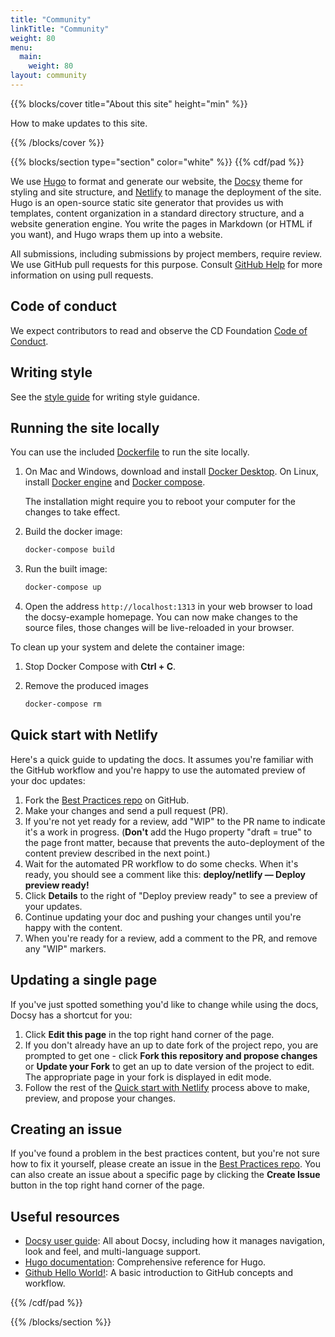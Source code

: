 ```yaml
---
title: "Community"
linkTitle: "Community"
weight: 80
menu:
  main:
    weight: 80
layout: community
---
```


{{% blocks/cover title="About this site" height="min" %}}

How to make updates to this site.

{{% /blocks/cover %}}

{{% blocks/section type="section" color="white" %}}
{{% cdf/pad %}}

We use [Hugo](https://gohugo.io/) to format and generate our website, the
[Docsy](https://github.com/google/docsy) theme for styling and site structure, 
and [Netlify](https://www.netlify.com/) to manage the deployment of the site. 
Hugo is an open-source static site generator that provides us with templates, 
content organization in a standard directory structure, and a website generation 
engine. You write the pages in Markdown (or HTML if you want), and Hugo wraps
them up into a website.

All submissions, including submissions by project members, require review. We
use GitHub pull requests for this purpose. Consult
[GitHub Help](https://help.github.com/articles/about-pull-requests/) for more
information on using pull requests.


## Code of conduct

We expect contributors to read and observe the CD Foundation
[Code of Conduct][coc].

## Writing style

See the [style guide](style-guide) for writing style guidance.

## Running the site locally

You can use the included [Dockerfile](https://docs.docker.com/engine/reference/builder/) to run the site locally.

1.  On Mac and Windows, download and install [Docker
    Desktop](https://www.docker.com/get-started).  On Linux, install [Docker
    engine](https://docs.docker.com/engine/install/#server) and [Docker
    compose](https://docs.docker.com/compose/install/).
   
    The installation might require you to reboot your computer for the changes to
    take effect. 

1. Build the docker image:

   ```bash
   docker-compose build
   ```

1. Run the built image:

   ```bash
   docker-compose up
   ```

1. Open the address `http://localhost:1313` in your web browser to load the
   docsy-example homepage. You can now make changes to the source files, those
   changes will be live-reloaded in your browser.


To clean up your system and delete the container image:

1. Stop Docker Compose with **Ctrl + C**.

1. Remove the produced images

   ```bash
   docker-compose rm
   ```

## Quick start with Netlify

Here's a quick guide to updating the docs. It assumes you're familiar with the
GitHub workflow and you're happy to use the automated preview of your doc
updates:

1. Fork the [Best Practices repo][bp-repo] on GitHub.
1. Make your changes and send a pull request (PR).
1. If you're not yet ready for a review, add "WIP" to the PR name to indicate 
  it's a work in progress. (**Don't** add the Hugo property 
  "draft = true" to the page front matter, because that prevents the 
  auto-deployment of the content preview described in the next point.)
1. Wait for the automated PR workflow to do some checks. When it's ready,
  you should see a comment like this: **deploy/netlify — Deploy preview ready!**
1. Click **Details** to the right of "Deploy preview ready" to see a preview
  of your updates.
1. Continue updating your doc and pushing your changes until you're happy with 
  the content.
1. When you're ready for a review, add a comment to the PR, and remove any
  "WIP" markers.

## Updating a single page

If you've just spotted something you'd like to change while using the docs, Docsy has a shortcut for you:

1. Click **Edit this page** in the top right hand corner of the page.
1. If you don't already have an up to date fork of the project repo, you are prompted to get one - click **Fork this repository and propose changes** or **Update your Fork** to get an up to date version of the project to edit. The appropriate page in your fork is displayed in edit mode.
1. Follow the rest of the [Quick start with Netlify](#quick-start-with-netlify) process above to make, preview, and propose your changes.

## Creating an issue

If you've found a problem in the best practices content, but you're not sure how
to fix it yourself, please create an issue in the [Best Practices repo][issues].
You can also create an issue about a specific page by clicking the **Create Issue**
button in the top right hand corner of the page.

## Useful resources

* [Docsy user guide](https://www.docsy.dev/docs/): All about Docsy, including how it manages navigation, look and feel, and multi-language support.
* [Hugo documentation](https://gohugo.io/documentation/): Comprehensive reference for Hugo.
* [Github Hello World!](https://guides.github.com/activities/hello-world/): A basic introduction to GitHub concepts and workflow.

[bp-repo]: https://github.com/cdfoundation/CICD-Cybersecurity
[issues]: https://github.com/cdfoundation/CICD-Cybersecurity/issues
[coc]: https://github.com/cdfoundation/.github/blob/7c3c8e275f16fd38c4431006b49471a582059f33/CODE_OF_CONDUCT.md

{{% /cdf/pad %}}

{{% /blocks/section %}}